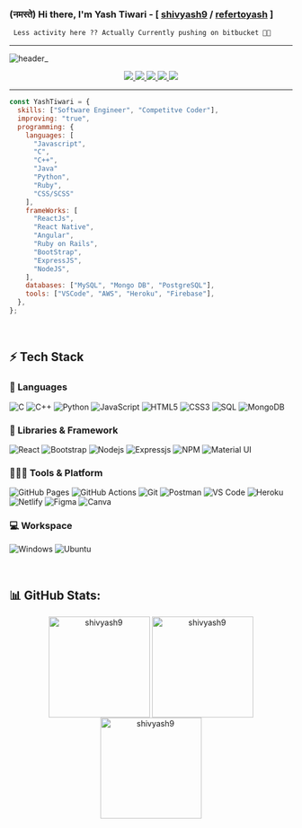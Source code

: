 ### (नमस्ते) Hi there, I'm Yash Tiwari - [ [shivyash9](https://github.com/shivyash9) / [refertoyash](https://github.com/refertoyash) ]

```python
 Less activity here ?? Actually Currently pushing on bitbucket 🧑‍💻
```
---
![header_](https://github.com/shivyash9/shivyash9/assets/124371346/72f07dc5-29bc-4ffd-ba77-01ac62eadf0c)

<p align="center">
  <a href="mailto:tech.yashtiwari@gmail.com">
		<img src="https://img.shields.io/badge/Gmail-D14836?style=for-the-badge&logo=gmail&logoColor=white" />
	</a>
	<a href="https://www.linkedin.com/in/yash-tiwari-6a1970211/">
		<img src="https://img.shields.io/badge/LinkedIn-0077B5?style=for-the-badge&logo=linkedin&logoColor=white" />
	</a>
	<a href="https://www.codechef.com/users/shivyash9">
		<img src="https://img.shields.io/badge/Codechef-FFD43B?style=for-the-badge&logo=codechef&logoColor=306998" />
	</a>
	<a href="https://codeforces.com/profile/refertoyash">
		<img src="https://img.shields.io/badge/CodeForces-00C7B7?style=for-the-badge&logo=codeforces&logoColor=white" />
	</a>
	<a href="https://leetcode.com/refertoyash/">
		<img src="https://img.shields.io/badge/LeetCode-323330?style=for-the-badge&logo=leetcode&logoColor=F7DF1E" />
	</a>
</p>

---

```javascript
const YashTiwari = {
  skills: ["Software Engineer", "Competitve Coder"],
  improving: "true",
  programming: {
    languages: [
      "Javascript",
      "C",
      "C++",
      "Java"
      "Python",
      "Ruby",
      "CSS/SCSS"
    ],
    frameWorks: [
      "ReactJs",
      "React Native",
      "Angular",
      "Ruby on Rails",
      "BootStrap",
      "ExpressJS",
      "NodeJS",
    ],
    databases: ["MySQL", "Mongo DB", "PostgreSQL"],
    tools: ["VSCode", "AWS", "Heroku", "Firebase"],
  },
};
```

<br />

## ⚡ Tech Stack

### 🚀 Languages

![C](https://img.shields.io/badge/C-00599C?style=for-the-badge&logo=c&logoColor=white)
![C++](https://img.shields.io/badge/C%2B%2B-00599C?style=for-the-badge&logo=c%2B%2B&logoColor=white)
![Python](https://img.shields.io/badge/Python-FFD43B?style=for-the-badge&logo=python&logoColor=306998)
![JavaScript](https://img.shields.io/badge/JavaScript-323330?style=for-the-badge&logo=javascript&logoColor=F7DF1E)
![HTML5](https://img.shields.io/badge/HTML5-E34F26?style=for-the-badge&logo=html5&logoColor=white)
![CSS3](https://img.shields.io/badge/CSS3-1572B6?style=for-the-badge&logo=css3&logoColor=white)
![SQL](https://img.shields.io/badge/mysql-323330?style=for-the-badge&logo=mysql&logoColor=F7DF1E)
![MongoDB](https://img.shields.io/badge/MongoDB-339933?style=for-the-badge&logo=MongoDB&logoColor=white)

### 🧩 Libraries & Framework

![React](https://img.shields.io/badge/React-20232A?style=for-the-badge&logo=react&logoColor=61DAFB)
![Bootstrap](https://img.shields.io/badge/Bootstrap-563D7C?style=for-the-badge&logo=bootstrap&logoColor=white)
![Nodejs](https://img.shields.io/badge/Node.js-339933?style=for-the-badge&logo=nodedotjs&logoColor=white)
![Expressjs](https://img.shields.io/badge/Express.js-FFD43B?style=for-the-badge&logo=express&logoColor=306998)
![NPM](https://img.shields.io/badge/npm-CB3837?style=for-the-badge&logo=npm&logoColor=white)
![Material UI](https://img.shields.io/badge/Material--UI-0081CB?style=for-the-badge&logo=material-ui&logoColor=white)

### 🧑🏻‍💻 Tools & Platform

![GitHub Pages](https://img.shields.io/badge/GitHub_Pages-100000?style=for-the-badge&logo=github&logoColor=white)
![GitHub Actions](https://img.shields.io/badge/GitHub_Actions-2088FF?style=for-the-badge&logo=github-actions&logoColor=white)
![Git](https://img.shields.io/badge/Git-F05032?style=for-the-badge&logo=git&logoColor=white)
![Postman](https://img.shields.io/badge/Postman-FF6C37?style=for-the-badge&logo=Postman&logoColor=white)
![VS Code](https://img.shields.io/badge/Visual_Studio_Code-0078D4?style=for-the-badge&logo=visual%20studio%20code&logoColor=white)
![Heroku](https://img.shields.io/badge/Heroku-430098?style=for-the-badge&logo=heroku&logoColor=white)
![Netlify](https://img.shields.io/badge/Netlify-00C7B7?style=for-the-badge&logo=netlify&logoColor=white)
![Figma](https://img.shields.io/badge/Figma-F24E1E?style=for-the-badge&logo=figma&logoColor=white)
![Canva](https://img.shields.io/badge/Canva-%2300C4CC.svg?&style=for-the-badge&logo=Canva&logoColor=white)

### 💻 Workspace

![Windows](https://img.shields.io/badge/Windows-0078D6?style=for-the-badge&logo=windows&logoColor=white)
![Ubuntu](https://img.shields.io/badge/Ubuntu-E95420?style=for-the-badge&logo=ubuntu&logoColor=white)

<br />

<!-- ## My Portfolio

<br /> -->

## 📊 GitHub Stats:

<div align="center">
  <img align="center" src="https://github-readme-streak-stats.herokuapp.com/?user=shivyash9&theme=nightowl&hide_border=true&fire=DD2727" height="180em" alt="shivyash9" />
  
  <img align="center" src="http://github-profile-summary-cards.vercel.app/api/cards/repos-per-language?username=shivyash9&theme=2077" height="180em" alt="shivyash9" />
  
  <img align="center" src="http://github-profile-summary-cards.vercel.app/api/cards/profile-details?username=shivyash9&theme=2077" height="180em" alt="shivyash9" />
</div>


<br />

[linkedin]: https://www.linkedin.com/in/yash-tiwari-6a1970211/
[email]: mailto:tech.yashtiwari@gmail.com
